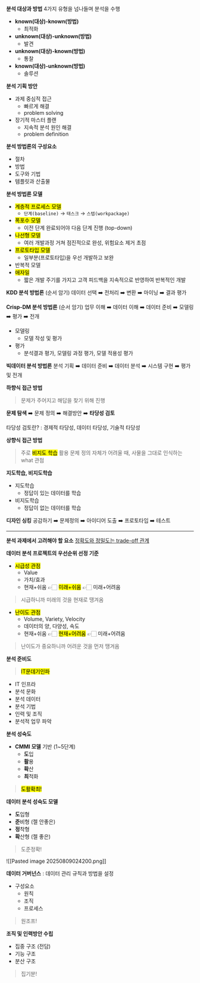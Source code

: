 **분석 대상과 방법**
4가지 유형을 넘나들며 분석을 수행

- **known(대상)-known(방법)**
	- 최적화
- **unknown(대상)-unknown(방법)**
	- 발견
- **unknown(대상)-known(방법)**
	- 통찰
- **known(대상)-unknown(방법)**
	- 솔루션

**분석 기획 방안**
- 과제 중심적 접근
	- 빠르게 해결
	- problem solving
- 장기적 마스터 플랜
	- 지속적 분석 원인 해결
	- problem definition

**분석 방법론의 구성요소**
- 절차
- 방법
- 도구와 기법
- 템플릿과 산출물

**분석 방법론 모델**
- <mark>계층적 프로세스 모델</mark>
	- `단계(baseline)` → `태스크` → `스텝(workpackage)`
- <mark>폭포수 모델</mark>
	- 이전 단계 완료되어야 다음 단계 진행 (top-down)
- <mark>나선형 모델</mark>
	- 여러 개발과정 거쳐 점진적으로 완성, 위험요소 제거 초점
- <mark>프로토타입 모델</mark>
	- 일부분(프로토타입)을 우선 개발하고 보완
- 반복적 모델
- <mark>애자일</mark>
	- 짧은 개발 주기를 가지고 고객 피드백을 지속적으로 반영하여 반복적인 개발

**KDD 분석 방법론** (순서 암기)
데이터 선택 ➡️ 전처리 ➡️ 변환 ➡️ 마이닝 ➡️ 결과 평가

**Crisp-DM 분석 방법론** (순서 암기)
업무 이해 ➡️ 데이터 이해 ➡️ 데이터 준비 ➡️ 모델링 ➡️ 평가 ➡️ 전개
- 모델링
	- 모델 작성 및 평가
- 평가
	- 분석결과 평가, 모델링 과정 평가, 모델 적용성 평가

**빅데이터 분석 방법론**
분석 기획 ➡️ 데이터 준비 ➡️ 데이터 분석 ➡️ 시스템 구현 ➡️ 평가 및 전개

**하향식 접근 방법**
> 문제가 주어지고 해답을 찾기 위해 진행

**문제 탐색** ➡️ 문제 정의 ➡️ 해결방안 ➡️ **타당성 검토**

타당성 검토란?
: 경제적 타당성, 데이터 타당성, 기술적 타당성

**상향식 접근 방법**
> 주로 <mark>비지도 학습</mark> 활용
> 문제 정의 자체가 어려울 때, 사물을 그대로 인식하는 what 관점

**지도학습, 비지도학습**
- 지도학습
	- 정답이 있는 데이터를 학습
- 비지도학습
	- 정답이 없는 데이터를 학습

**디자인 싱킹**
공감하기 ➡️ 문제정의 ➡️ 아이디어 도출 ➡️ 프로토타입 ➡️ 테스트

<hr>

**분석 과제에서 고려해야 할 요소**
<u>정확도와 정밀도는 trade-off 관계</u>

**데이터 분석 프로젝트의 우선순위 선정 기준**
- <mark>시급성 관점</mark>
	- Value
	- 가치/효과
	- 현재+쉬움 👉🏻 <mark>미래+쉬움</mark> 👉🏻 미래+어려움

> 시급하니까 미래의 것을 현재로 땡겨옴

- <mark>난이도 관점</mark>
	- Volume, Variety, Velocity
	- 데이터의 양, 다양성, 속도
	- 현재+쉬움 👉🏻 <mark>현재+어려움</mark> 👉🏻 미래+어려움

> 난이도가 중요하니까 어려운 것을 먼저 땡겨옴

**분석 준비도**

> <mark>IT문데기인파</mark>

- IT 인프라
- 분석 문화
- 분석 데이터
- 분석 기법
- 인력 및 조직
- 분석적 업무 파악

**분석 성숙도**
- **CMMI 모델** 기반 (1~5단계)
	- **도**입
	- **활**용
	- **확**산
	- **최**적화

><mark>도활확최!</mark>

**데이터 분석 성숙도 모델**

- **도**입형
- **준**비형 (젤 안좋은)
- **정**착형
- **확**산형 (젤 좋은)

> 도준정확!

![[Pasted image 20250809024200.png]]

**데이터 거버넌스** : 데이터 관리 규칙과 방법을 설정
- 구성요소
	- 원칙
	- 조직
	- 프로세스

> 원조프!

**조직 및 인력방안 수립**
- 집중 구조 (전담)
- 기능 구조
- 분산 구조 

> 집기분!

